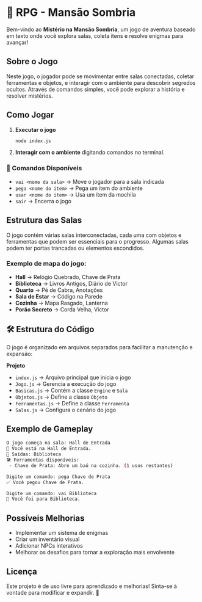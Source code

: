 # 🏰 RPG - Mansão Sombria

Bem-vindo ao **Mistério na Mansão Sombria**, um jogo de aventura baseado em texto onde você explora salas, coleta itens e resolve enigmas para avançar!

##  Sobre o Jogo

Neste jogo, o jogador pode se movimentar entre salas conectadas, coletar ferramentas e objetos, e interagir com o ambiente para descobrir segredos ocultos. Através de comandos simples, você pode explorar a história e resolver mistérios.

##  Como Jogar

1. **Executar o jogo**
   ```sh
   node index.js
   ```
2. **Interagir com o ambiente** digitando comandos no terminal.

### 🔹 Comandos Disponíveis

- `vai <nome da sala>` → Move o jogador para a sala indicada
- `pega <nome do item>` → Pega um item do ambiente
- `usar <nome do item>` → Usa um item da mochila
- `sair` → Encerra o jogo

##  Estrutura das Salas

O jogo contém várias salas interconectadas, cada uma com objetos e ferramentas que podem ser essenciais para o progresso. Algumas salas podem ter portas trancadas ou elementos escondidos.

###  Exemplo de mapa do jogo:

- **Hall** → Relógio Quebrado, Chave de Prata
- **Biblioteca** → Livros Antigos, Diário de Victor
- **Quarto** → Pé de Cabra, Anotações
- **Sala de Estar** → Código na Parede
- **Cozinha** → Mapa Rasgado, Lanterna
- **Porão Secreto** → Corda Velha, Victor

## 🛠 Estrutura do Código

O jogo é organizado em arquivos separados para facilitar a manutenção e expansão:

 **Projeto**

- `index.js` → Arquivo principal que inicia o jogo
- `Jogo.js` → Gerencia a execução do jogo
- `Basicas.js` → Contém a classe `Engine` e `Sala`
- `Objetos.js` → Define a classe `Objeto`
- `Ferramentas.js` → Define a classe `Ferramenta`
- `Salas.js` → Configura o cenário do jogo

##  Exemplo de Gameplay

```sh
O jogo começa na sala: Hall de Entrada
📍 Você está na Hall de Entrada.
🚪 Saídas: Biblioteca
🛠️ Ferramentas disponíveis:
 - Chave de Prata: Abre um baú na cozinha. (1 usos restantes)

Digite um comando: pega Chave de Prata
✅ Você pegou Chave de Prata.

Digite um comando: vai Biblioteca
📖 Você foi para Biblioteca.
```

##  Possíveis Melhorias

- Implementar um sistema de enigmas
- Criar um inventário visual
- Adicionar NPCs interativos
- Melhorar os desafios para tornar a exploração mais envolvente

##  Licença

Este projeto é de uso livre para aprendizado e melhorias! Sinta-se à vontade para modificar e expandir. 🚀
